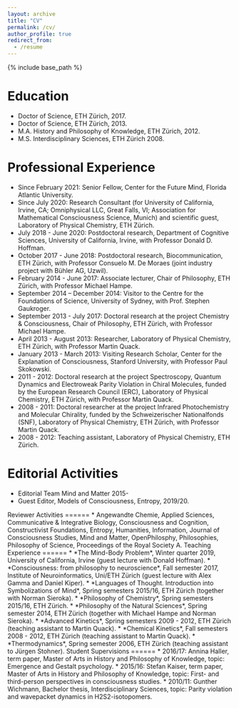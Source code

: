 ```yaml
---
layout: archive
title: "CV"
permalink: /cv/
author_profile: true
redirect_from:
  - /resume
---
```


{% include base_path %}

Education
======
* Doctor of Science, ETH Zürich, 2017.
* Doctor of Science, ETH Zürich, 2013.
* M.A. History and Philosophy of Knowledge, ETH Zürich, 2012.
* M.S. Interdisciplinary Sciences, ETH Zürich 2008.

Professional Experience
======
* Since February 2021: Senior Fellow, Center for the Future Mind, Florida Atlantic University.
* Since July 2020: Research Consultant (for University of California, Irvine, CA; Omniphysical LLC, Great Falls, VI; Association for Mathematical Consciousness Science, Munich) and scientific guest, Laboratory of Physical Chemistry, ETH Zürich.
* July 2018 - June 2020: Postdoctoral research, Department of Cognitive Sciences, University of California, Irvine, with Professor Donald D. Hoffman.
* October 2017 - June 2018: Postdoctoral research, Biocommunication, ETH Zürich, with Professor Consuelo M. De Moraes (joint industry project with Bühler AG, Uzwil).
* February 2014 - June 2017: Associate lecturer, Chair of Philosophy, ETH Zürich, with Professor Michael Hampe.
* September 2014 – December 2014: Visitor to the Centre for the Foundations of Science, University of Sydney, with Prof. Stephen Gaukroger.
* September 2013 - July 2017: Doctoral research at the project Chemistry & Consciousness, Chair of Philosophy, ETH Zürich, with Professor Michael Hampe.
* April 2013 - August 2013: Researcher, Laboratory of Physical Chemistry, ETH Zürich, with Professor Martin Quack.
* January 2013 - March 2013: Visiting Research Scholar, Center for the Explanation of Consciousness, Stanford University, with Professor Paul Skokowski.
* 2011 - 2012: Doctoral research at the project Spectroscopy, Quantum Dynamics and Electroweak Parity Violation in Chiral Molecules, funded by the European Research Council (ERC), Laboratory of Physical Chemistry, ETH Zürich, with Professor Martin Quack.
* 2008 - 2011: Doctoral researcher at the project Infrared Photochemistry and Molecular Chirality, funded by the Schweizerischer Nationalfonds (SNF), Laboratory of Physical Chemistry, ETH Zürich, with Professor Martin Quack.
* 2008 - 2012: Teaching assistant, Laboratory of Physical Chemistry, ETH Zürich.


Editorial Activities
======
* Editorial Team Mind and Matter 2015- 
* Guest Editor, Models of Consciousness, Entropy, 2019/20.
<!-- * Guest Editor, Epistemic Feelings: Phenomenology, Implementation, and Role in Cognition, Frontiers in Psychology, 2019/2020. --!>


Reviewer Activities
======
* Angewandte Chemie, Applied Sciences, Communicative & Integrative Biology, Consciousness and Cognition, Constructivist Foundations, Entropy, Humanities, Information, Journal of Consciousness Studies, Mind and Matter, OpenPhilosphy, Philosophies, Philosophy of Science, Proceedings of the Royal Society A. 

Teaching Experience
======
* *The Mind-Body Problem*, Winter quarter 2019, University of California, Irvine (guest lecture with Donald Hoffman).
* *Consciousness: from philosophy to neuroscience*, Fall semester 2017, Institute of Neuroinformatics, Uni/ETH Zürich (guest lecture with Alex Gamma and Daniel Kiper).
* *Languages of Thought. Introduction into Symbolizations of Mind*, Spring semesters 2015/16, ETH Zürich (together with Norman Sieroka).
* *Philosophy of Chemistry*, Spring semesters 2015/16, ETH Zürich.
* *Philosophy of the Natural Sciences*, Spring semester 2014, ETH Zürich (together with Michael Hampe and Norman Sieroka).
* *Advanced Kinetics*, Spring semesters 2009 - 2012, ETH Zürich (teaching assistant to Martin Quack).
* *Chemical Kinetics*, Fall semesters 2008 - 2012, ETH Zürich (teaching assistant to Martin Quack). 
* *Thermodynamics*, Spring semester 2006, ETH Zürich (teaching assistant to Jürgen Stohner).

Student Supervisions
======
* 2016/17: Annina Haller, term paper, Master of Arts in History and Philosophy of Knowledge, topic: Emergence and Gestalt psychology.
* 2015/16: Stefan Kaiser, term paper, Master of Arts in History and Philosophy of Knowledge, topic: First- and third-person perspectives in consciousness studies.
* 2010/11: Gunther Wichmann, Bachelor thesis, Interdisciplinary Sciences, topic: Parity violation and wavepacket dynamics in H2S2-isotopomers.  

<!--
Scholarships and Honors
======
* PostDoc.Mobility Fellowship 2018
* ETH Medal 2013
* Participation at the Manfred-Eigen-Nachwuchsgespräche 2008
* Willi-Studer Price for the best diploma (Interdisciplinary Sciences) 2008

<!-- 
Workshops and Conferences
======
* ...
Third-Party Funded Projects
======
* ...
>



  
<!-- Skills
======
* Skill 1
* Skill 2
  * Sub-skill 2.1
  * Sub-skill 2.2
  * Sub-skill 2.3
* Skill 3

Publications
======
  <ul>{% for post in site.publications %}
    {% include archive-single-cv.html %}
  {% endfor %}</ul>
  
Patents
======
  <ul>{% for post in site.publications %}
    {% include archive-single-cv.html %}
  {% endfor %}</ul>

Talks
======
  <ul>{% for post in site.talks %}
    {% include archive-single-talk-cv.html %}
  {% endfor %}</ul>
  
Teaching
======
  <ul>{% for post in site.teaching %}
    {% include archive-single-cv.html %}
  {% endfor %}</ul>
  
Service and leadership
======
* Currently signed in to 43 different slack teams -->
